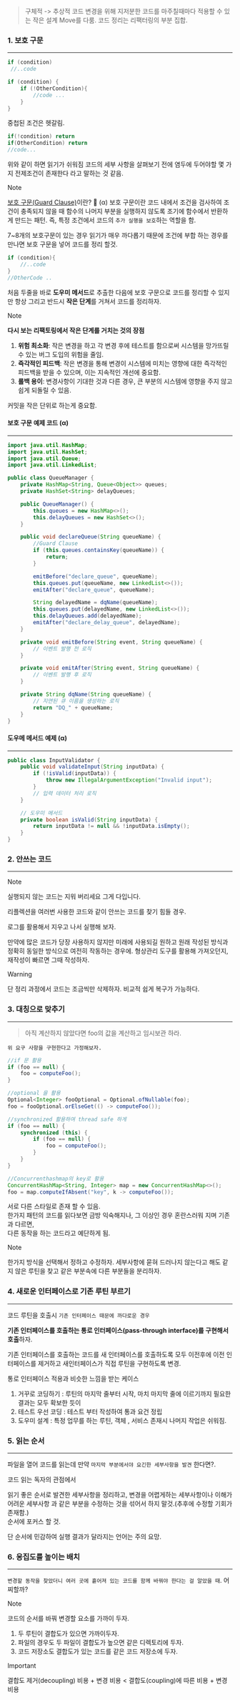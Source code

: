 
> 구체적 -> 추상적
> 코드 변경을 위해 지저분한 코드를 마주칠때마다 적용할 수 있는 작은 설계 Move를 다룸.
> 코드 정리는 리팩터링의 부분 집합.

### 1. 보호 구문
---

```java
if (condition)
 //..code
```


```java
if (condition) {
	if (!OtherCondition){
		//code ...	
	}
}
```

중첩된 조건은 헷갈림.

```java
if(!condition) return
if(OtherCondition) return 
//code...
```

위와 같이 하면 읽기가 쉬워짐
코드의 세부 사항을 살펴보기 전에 염두에 두어야할 몇 가지 전제조건이 존재한다 라고 말하는 것 같음.

>[!Note]
>[보호 구문(Guard Clause)](https://refactoring.com/catalog/replaceNestedConditionalWithGuardClauses.html)이란? 🤔 (α)
>보호 구문이란 코드 내에서 조건을 검사하여 조건이 충족되지 않을 때 함수의 나머지 부분을 실행하지 않도록 조기에 함수에서 반환하게 만드는 패턴. 
>즉, 특정 조건에서 코드의 `추가 실행을 보호`하는 역할을 함.

7~8개의 보호구문이 있는 경우 읽기가 매우 까다롭기 때문에 조건에 부합 하는 경우를 만나면 보호 구문을 넣어 코드를 정리 할것.

```java
if (condition){
	//..code
}
//OtherCode ..
```

처음 두줄을 바로 **도우미 메서드**로 추출한 다음에 보호 구문으로 코드를 정리할 수 있지만
항상 그리고 반드시 **작은 단계**를 거쳐서 코드를 정리하자.

>[!Note]
>**다시 보는 리팩토링에서 작은 단계를 거치는 것의 장점**
>1. **위험 최소화**: 작은 변경을 하고 각 변경 후에 테스트를 함으로써 시스템을 망가뜨릴 수 있는 버그 도입의 위험을 줄임.
>2. **즉각적인 피드백**: 작은 변경을 통해 변경이 시스템에 미치는 영향에 대한 즉각적인 피드백을 받을 수 있으며, 이는 지속적인 개선에 중요함.
>3. **롤백 용이**: 변경사항이 기대한 것과 다른 경우, 큰 부분의 시스템에 영향을 주지 않고 쉽게 되돌릴 수 있음.
>
>커밋을 작은 단위로 하는게 중요함.
#### 보호 구문 예제 코드 (α)
---
```java
import java.util.HashMap;
import java.util.HashSet;
import java.util.Queue;
import java.util.LinkedList;

public class QueueManager {
    private HashMap<String, Queue<Object>> queues;
    private HashSet<String> delayQueues;

    public QueueManager() {
        this.queues = new HashMap<>();
        this.delayQueues = new HashSet<>();
    }

    public void declareQueue(String queueName) {
		//Guard Clause
        if (this.queues.containsKey(queueName)) {
            return;
        }

        emitBefore("declare_queue", queueName);
        this.queues.put(queueName, new LinkedList<>());
        emitAfter("declare_queue", queueName);

        String delayedName = dqName(queueName);
        this.queues.put(delayedName, new LinkedList<>());
        this.delayQueues.add(delayedName);
        emitAfter("declare_delay_queue", delayedName);
    }

    private void emitBefore(String event, String queueName) {
        // 이벤트 발행 전 로직
    }

    private void emitAfter(String event, String queueName) {
        // 이벤트 발행 후 로직
    }

    private String dqName(String queueName) {
        // 지연된 큐 이름을 생성하는 로직
        return "DQ_" + queueName;
    }
}

```

#### 도우메 메서드 예제 (α)
---

```java
public class InputValidator {
    public void validateInput(String inputData) {
        if (!isValid(inputData)) {
            throw new IllegalArgumentException("Invalid input");
        }
        // 입력 데이터 처리 로직
    }

	// 도우미 메서드
    private boolean isValid(String inputData) {
        return inputData != null && !inputData.isEmpty();
    }
}
```
### 2. 안쓰는 코드
---

>[!Note]
>실행되지 않는 코드는 지워 버리세요 그게 다입니다.

리플렉션을 여러번 사용한 코드와 같이 안쓰는 코드를 찾기 힘들 경우.

로그를 활용해서 지우고 나서 실행해 보자.

만약에
많은 코드가 당장 사용하지 않지만 미래에 사용되길 원하고 원래 작성된 방식과 정확히 동일한 방식으로 여전히 작동하는 경우에.
형상관리 도구를 활용해 가져오던지, 재작성이 빠르면 그때 작성하자.

>[!warning]
>단 정리 과정에서 코드는 조금씩만 삭제하자.
>비교적 쉽게 복구가 가능하다.

### 3. 대칭으로 맞추기
---

>아직 계산하지 않았다면 foo의 값을 계산하고 임시보관 하라. 

`위 요구 사항을 구현한다고 가정해보자.
`
```java
//if 문 활용
if (foo == null) {
    foo = computeFoo();
}

//optional 을 활용
Optional<Integer> fooOptional = Optional.ofNullable(foo);
foo = fooOptional.orElseGet(() -> computeFoo());

//synchronized 활용하여 thread safe 하게
if (foo == null) {
    synchronized (this) {
        if (foo == null) {
            foo = computeFoo();
        }
    }
}

//Concurrenthashmap의 key로 활용
ConcurrentHashMap<String, Integer> map = new ConcurrentHashMap<>();
foo = map.computeIfAbsent("key", k -> computeFoo());

```

서로 다른 스타일로 존재 할 수 있음. \
한가지 패턴의 코드를 읽다보면 금방 익숙해지나, 그 이상인 경우 혼란스러워 지며 기존과 다르면, \
다른 동작을 하는 코드라고 예단하게 됨.

>[!Note]
>한가지 방식을 선택해서 정하고 수정하자.
>세부사항에 묻혀 드러나지 않는다고 해도 같지 않은 루틴을 찾고 같은 부분속에 다른 부분들을 분리하자.

### 4. 새로운 인터페이스로 기존 루틴 부르기
---

코드 루틴을 호출시 `기존 인터페이스 때문에 까다로운 경우`

**기존 인터페이스를 호출하는 통로 인터페이스(pass-through interface)를 구현해서 호출**하자.

기존 인터페이스를 호출하는 코드를 새 인터페이스를 호출하도록 모두 이전후에 이전 인터페이스를 제거하고 새인터페이스가 직접 루틴을 구현하도록 변경.

통로 인터페이스 적용과 비슷한 느낌을 받는 케이스

1. 거꾸로 코딩하기 : 루틴의 마지막 줄부터 시작, 마치 마지막 줄에 이르기까지 필요한 결과는 모두 확보한 듯이
2. 테스트 우선 코딩 : 테스트 부터 작성하여 통과 요건 정립
3. 도우미 설계 : 특정 업무를 하는 루틴, 객체 , 서비스 존재시 나머지 작업은 쉬워짐.

### 5. 읽는 순서
---

파일을 열어 코드를 읽는데 만약 `마지막 부분에서야 요긴한 세부사항을 발견` 한다면?.

코드 읽는 독자의 관점에서 

읽기 좋은 순서로 발견한 세부사항을 정리하고, 변경을 어렵게하는 세부사항이나 이해가 어려운 세부사항 과 같은 부분을 수정하는 것을 섞어서 하지 말것.(추후에 수정할 기회가 존재함.) \
순서에 포커스 할 것.

단 순서에 민감하여 실행 결과가 달라지는 언어는 주의 요망.

### 6. 응집도를 높이는 배치
---

`변경할 동작을 찾았더니 여러 곳에 흩어져 있는 코드를 함께 바꿔야 한다는 걸 알았을 때`. 어찌할까?

>[!Note]
>코드의 순서를 바꿔 변경할 요소를 가까이 두자.
>1. 두 루틴이 결합도가 있으면 가까이두자.
>2. 파일의 경우도 두 파일이 결합도가 높으면 같은 디렉토리에 두자.
>3. 코드 저장소도 결합도가 있는 코드를 같은 코드 저장소에 두자.


>[!important]
>결합도 제거(decoupling) 비용 + 변경 비용 < 결합도(coupling)에 따른 비용 + 변경비용

